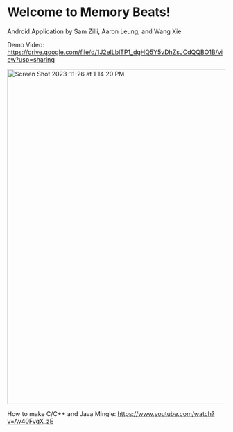 # Welcome to Memory Beats! #

Android Application by Sam Zilli, Aaron Leung, and Wang Xie


Demo Video: 
https://drive.google.com/file/d/1J2elLblTP1_dgHQ5Y5vDhZsJCdQQBO1B/view?usp=sharing

<img width="771" alt="Screen Shot 2023-11-26 at 1 14 20 PM" src="https://github.com/Sam-Zilli/final-project-v2-group-2/assets/95256888/44d1466c-ee47-46b3-9f04-2b4bfd9ed8b6">


How to make C/C++ and Java Mingle: https://www.youtube.com/watch?v=Av40FvqX_zE

